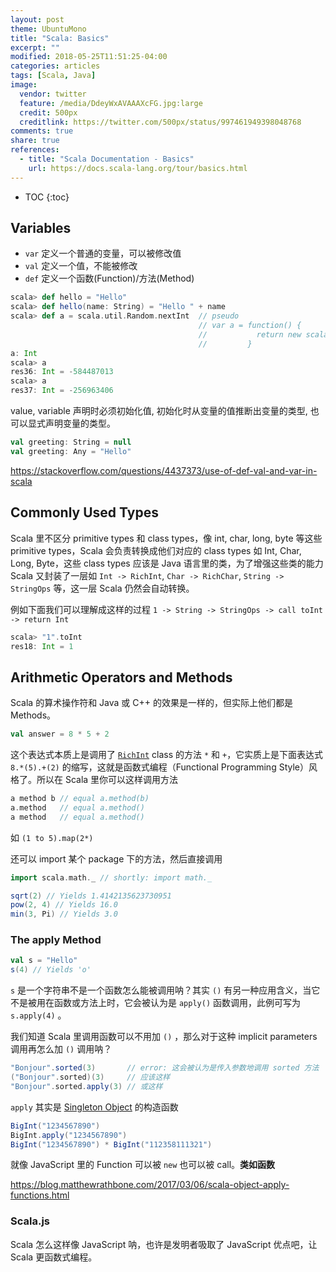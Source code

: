 ```yaml
---
layout: post
theme: UbuntuMono
title: "Scala: Basics"
excerpt: ""
modified: 2018-05-25T11:51:25-04:00
categories: articles
tags: [Scala, Java]
image:
  vendor: twitter
  feature: /media/DdeyWxAVAAAXcFG.jpg:large
  credit: 500px
  creditlink: https://twitter.com/500px/status/997461949398048768
comments: true
share: true
references:
  - title: "Scala Documentation - Basics"
    url: https://docs.scala-lang.org/tour/basics.html
---
```




* TOC
{:toc}

## Variables

* `var` 定义一个普通的变量，可以被修改值
* `val` 定义一个值，不能被修改
* `def` 定义一个函数(Function)/方法(Method)

```scala
scala> def hello = "Hello"
scala> def hello(name: String) = "Hello " + name
scala> def a = scala.util.Random.nextInt  // pseudo
                                          // var a = function() {
                                          //           return new scala.util.Random().nextInt();
                                          //         }
a: Int
scala> a
res36: Int = -584487013
scala> a
res37: Int = -256963406
```
value, variable 声明时必须初始化值, 初始化时从变量的值推断出变量的类型, 也可以显式声明变量的类型。

```scala
val greeting: String = null
val greeting: Any = "Hello"
```

https://stackoverflow.com/questions/4437373/use-of-def-val-and-var-in-scala

## Commonly Used Types
Scala 里不区分 primitive types 和 class types，像 int, char, long, byte 等这些 primitive types，Scala 会负责转换成他们对应的 class types 如 Int, Char, Long, Byte，这些 class types 应该是 Java 语言里的类，为了增强这些类的能力 Scala 又封装了一层如 `Int -> RichInt`, `Char -> RichChar`, `String -> StringOps` 等，这一层 Scala 仍然会自动转换。

例如下面我们可以理解成这样的过程 `1 -> String -> StringOps -> call toInt -> return Int`
```scala
scala> "1".toInt
res18: Int = 1
```

## Arithmetic Operators and Methods
Scala 的算术操作符和 Java 或 C++ 的效果是一样的，但实际上他们都是 Methods。
```scala
val answer = 8 * 5 + 2
```
这个表达式本质上是调用了 [`RichInt`][RichInt] class 的方法 `*` 和 `+`，它实质上是下面表达式 `8.*(5).+(2)` 的缩写，这就是函数式编程（Functional Programming Style）风格了。所以在 Scala 里你可以这样调用方法

```scala
a method b // equal a.method(b)
a.method   // equal a.method()
a method   // equal a.method()
```
如 `(1 to 5).map(2*)`

还可以 import 某个 package 下的方法，然后直接调用
```scala
import scala.math._ // shortly: import math._

sqrt(2) // Yields 1.4142135623730951
pow(2, 4) // Yields 16.0
min(3, Pi) // Yields 3.0
```

### The apply Method

```scala
val s = "Hello"
s(4) // Yields 'o'
```
`s` 是一个字符串不是一个函数怎么能被调用呐？其实 `()` 有另一种应用含义，当它不是被用在函数或方法上时，它会被认为是 `apply()` 函数调用，此例可写为 `s.apply(4)` 。

我们知道 Scala 里调用函数可以不用加 `()` ，那么对于这种 implicit parameters 调用再怎么加 `()` 调用呐？
```scala
"Bonjour".sorted(3)       // error: 这会被认为是传入参数地调用 sorted 方法
("Bonjour".sorted)(3)     // 应该这样
"Bonjour".sorted.apply(3) // 或这样
```

`apply` 其实是 [Singleton Object][singleton-objects] 的构造函数
```scala
BigInt("1234567890")
BigInt.apply("1234567890")
BigInt("1234567890") * BigInt("112358111321")
```
就像 JavaScript 里的 Function 可以被 `new` 也可以被 call。**类如函数**

https://blog.matthewrathbone.com/2017/03/06/scala-object-apply-functions.html

### Scala.js
Scala 怎么这样像 JavaScript 呐，也许是发明者吸取了 JavaScript 优点吧，让 Scala 更函数式编程。











[scala-lang]:https://www.scala-lang.org/
[scala-sbt]:https://www.scala-sbt.org/index.html
[scala-js]:http://www.scala-js.org/

[RichInt]:https://www.scala-lang.org/api/2.9.3/scala/runtime/RichInt.html

[singleton-objects]:https://docs.scala-lang.org/tour/singleton-objects.html
